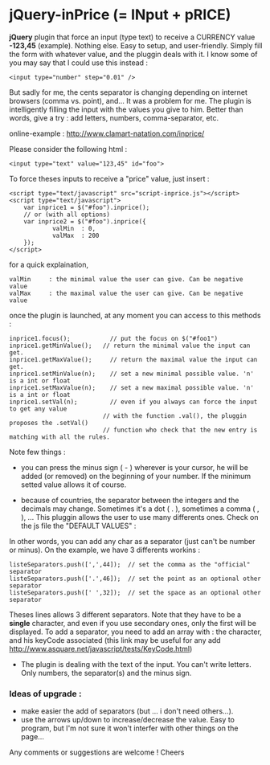 # jQuery-inPrice (= INput + pRICE)

**jQuery** plugin that force an input (type text) to receive a CURRENCY value **-123,45** (example). Nothing else. Easy to setup, and user-friendly. Simply fill the form with whatever value, and the pluggin deals with it. I know some of you may say that I could use this instead :

    <input type="number" step="0.01" /> 

But sadly for me, the cents separator is changing depending on internet browsers (comma vs. point), and... It was a problem for me.
The plugin is intelligently filling the input with the values you give to him. Better than words, give a try : add letters, numbers, comma-separator, etc.

online-example : http://www.clamart-natation.com/inprice/


Please consider the following html :

    <input type="text" value="123,45" id="foo">

To force theses inputs to receive a "price" value, just insert :

    <script type="text/javascript" src="script-inprice.js"></script>
    <script type="text/javascript">
        var inprice1 = $("#foo").inprice();
        // or (with all options)
        var inprice2 = $("#foo").inprice({
                valMin	: 0,
                valMax	: 200
        });
    </script>
for a quick explaination,

    valMin     : the minimal value the user can give. Can be negative value
    valMax     : the maximal value the user can give. Can be negative value

once the plugin is launched, at any moment you can access to this methods :

    inprice1.focus();	        // put the focus on $("#foo1")
    inprice1.getMinValue();	  // return the minimal value the input can get.
    inprice1.getMaxValue(); 	// return the maximal value the input can get.
    inprice1.setMinValue(n);	// set a new minimal possible value. 'n' is a int or float
    inprice1.setMaxValue(n);	// set a new maximal possible value. 'n' is a int or float
    inprice1.setVal(n);     	// even if you always can force the input to get any value
                              // with the function .val(), the pluggin proposes the .setVal()
                              // function who check that the new entry is matching with all the rules.

Note few things :

 - you can press the minus sign ( - ) wherever is your cursor, he will be added (or removed) on the beginning of your number. If the minimum setted value allows it of course.

 - because of countries, the separator between the integers and the decimals may change. Sometimes it's a dot ( . ), sometimes a comma ( , ), ... This pluggin allows the user to use many differents ones. Check on the js file the "DEFAULT VALUES" :

In other words, you can add any char as a separator (just can't be number or minus). On the example, we have 3 differents workins :

    listeSeparators.push([',',44]);  // set the comma as the "official" separator
    listeSeparators.push(['.',46]);  // set the point as an optional other separator
    listeSeparators.push([' ',32]);  // set the space as an optional other separator

Theses lines allows 3 different separators. Note that they have to be a **single** character, and even if you use secondary ones, only the first will be displayed. To add a separator, you need to add an array with : the character, and his keyCode associated (this link may be useful for any add http://www.asquare.net/javascript/tests/KeyCode.html)

 - The plugin is dealing with the text of the input. You can't write letters. Only numbers, the separator(s) and the minus sign.


### Ideas of upgrade :

 - make easier the add of separators (but ... i don't need others...).
 - use the arrows up/down to increase/decrease the value. Easy to program, but I'm not sure it won't interfer with other things on the page...

Any comments or suggestions are welcome !
Cheers
